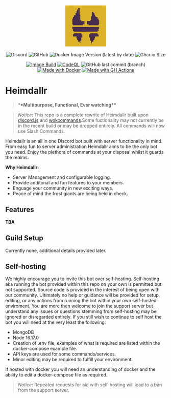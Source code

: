 <div align="center">
  <br />
  <p>
    <a href="https://github.com/VulgarBear/Heimdallr"> <img src="./assets/images/Heim_Pixel.png" /> </a>
  </p>
  <p>

![Discord](https://img.shields.io/discord/1145899090765434900?label=discord)
![GitHub](https://img.shields.io/github/license/vulgarbear/heimdallr)
<img alt="Docker Image Version (latest by date)" src="https://img.shields.io/docker/v/vulgarbear/heimdallr?label=docker%20ver.">
![Ghcr.io Size](https://ghcr-badge.egpl.dev/vulgarbear/heimdallr/size)

[![Image Build](https://github.com/VulgarBear/heimdallr/actions/workflows/publish.yml/badge.svg)](https://github.com/VulgarBear/heimdallr/actions/workflows/publish.yml)
[![CodeQL](https://github.com/VulgarBear/heimdallr/actions/workflows/github-code-scanning/codeql/badge.svg)](https://github.com/VulgarBear/heimdallr/actions/workflows/github-code-scanning/codeql)
![GitHub last commit (branch)](https://img.shields.io/github/last-commit/vulgarbear/heimdallr/master)
[![Made with Docker](https://img.shields.io/badge/Made_with-Docker-blue?logo=docker&logoColor=white)](https://www.docker.com/ 'Go to Docker homepage')
[![Made with GH Actions](https://img.shields.io/badge/CI-GitHub_Actions-blue?logo=github-actions&logoColor=white)](https://github.com/features/actions 'Go to GitHub Actions homepage')

  </p>
</div>

# **Heimdallr**

> \***\*Multipurpose, Functional, Ever watching\*\***

> _Notice_: This repo is a complete rewrite of Heimdallr built upon [discord.js](https://discord.js.org/#/) and [wokcommands](https://www.npmjs.com/package/wokcommands).Some fuctionality may not currently be in the recent build or may be dropped entirely. All commands will now use Slash Commands.

Heimdallr is an all in one Discord bot built with server functionality in mind. From easy fun to server administration Heimdallr aims to be the only bot you need. Enjoy the plethora of commands at your disposal whilst it guards the realms.

**Why Heimdallr:**

- Server Management and configurable logging.
- Provide additonal and fun features to your members.
- Enguage your community in new exciting ways.
- Peace of mind the frost giants are being held in check.

## Features

**TBA**

## Guild Setup

Currently none, additional details provided later.

## Self-hosting

We highly encourage you to invite this bot over self-hosting. Self-hosting aka running the bot provided within this repo on your own is permitted but not supported. Source code is provided in the interest of being open with our community. Ultimately no help or guidance will be provided for setup, editing, or any actions from running the bot within your own self-hosted enviroment. You are more then welcome to join the support server but understand any issues or questions stemming from self-hosting may be ignored or disregarded entirely. If you still wish to continue to self host the bot you will need at the very least the following:

- MongoDB
- Node 16.17.0
- Creation of .env file, examples of what is required are listed within the docker-compose example file.
- API keys are used for some commands/services.
- Minor editing may be required to fulfill your environment.

If hosted with docker you will need an understanding of docker and the ability to edit a docker-compose file as required.

> _Notice_: Repeated requests for aid with self-hosting will lead to a ban from the support server.
